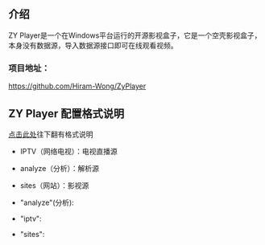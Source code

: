 ## 介绍

ZY Player是一个在Windows平台运行的开源影视盒子，它是一个空壳影视盒子，本身没有数据源，导入数据源接口即可在线观看视频。

### 项目地址：

https://github.com/Hiram-Wong/ZyPlayer

## ZY Player 配置格式说明

[点击此处](https://github.com/Hiram-Wong/ZyPlayer)往下翻有格式说明

- IPTV（网络电视）：电视直播源

- analyze（分析）：解析源

- sites（网站）：影视源

- "analyze"(分析):

- "iptv":

- "sites":

